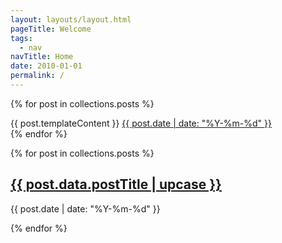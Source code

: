 ```yaml
---
layout: layouts/layout.html
pageTitle: Welcome
tags:
  - nav
navTitle: Home
date: 2010-01-01
permalink: /
---
```


<section>
  
  {% for post in collections.posts %}
  <article>
  {{ post.templateContent }}
  <a href="{{ post.url }}">{{ post.date | date: "%Y-%m-%d" }}</a>
  </article>
  {% endfor %}

  {% for post in collections.posts %}
  <article>
  <h2>
  <a href="{{ post.url }}">{{ post.data.postTitle | upcase }}</a>
  </h2>
  <p>{{ post.date | date: "%Y-%m-%d" }}<p>
  </article>
  {% endfor %}
  
</section>